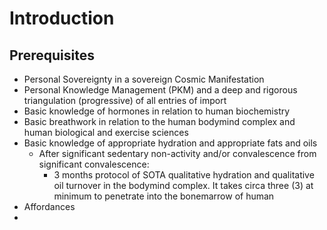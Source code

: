 # Introduction #

## Prerequisites ##

* Personal Sovereignty in a sovereign Cosmic Manifestation
* Personal Knowledge Management (PKM) and a deep and rigorous triangulation (progressive) of all entries of import
* Basic knowledge of hormones in relation to human biochemistry
* Basic breathwork in relation to the human bodymind complex and human biological and exercise sciences
* Basic knowledge of appropriate hydration and appropriate fats and oils
  * After significant sedentary non-activity and/or convalescence from significant convalescence:
      * 3 months protocol of SOTA qualitative hydration and qualitative oil turnover in the bodymind complex. It takes circa three (3) at minimum to penetrate into the bonemarrow of human
*  Affordances
*  
